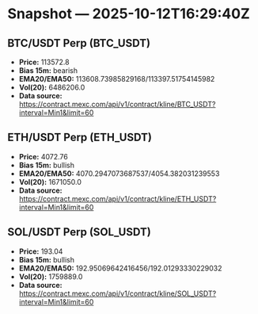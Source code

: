 # Snapshot — 2025-10-12T16:29:40Z

## BTC/USDT Perp (BTC_USDT)
- **Price:** 113572.8
- **Bias 15m:** bearish
- **EMA20/EMA50:** 113608.73985829168/113397.51754145982
- **Vol(20):** 6486206.0
- **Data source:** https://contract.mexc.com/api/v1/contract/kline/BTC_USDT?interval=Min1&limit=60

## ETH/USDT Perp (ETH_USDT)
- **Price:** 4072.76
- **Bias 15m:** bullish
- **EMA20/EMA50:** 4070.2947073687537/4054.382031239553
- **Vol(20):** 1671050.0
- **Data source:** https://contract.mexc.com/api/v1/contract/kline/ETH_USDT?interval=Min1&limit=60

## SOL/USDT Perp (SOL_USDT)
- **Price:** 193.04
- **Bias 15m:** bullish
- **EMA20/EMA50:** 192.95069642416456/192.01293330229032
- **Vol(20):** 1759889.0
- **Data source:** https://contract.mexc.com/api/v1/contract/kline/SOL_USDT?interval=Min1&limit=60
